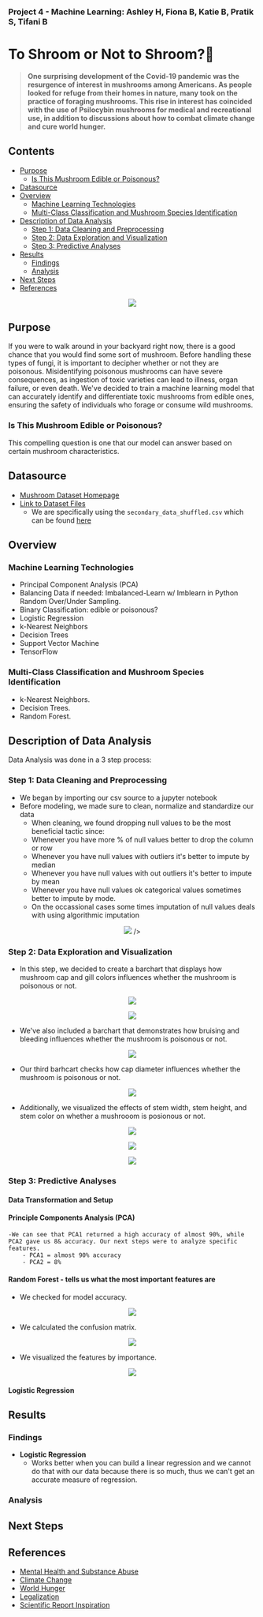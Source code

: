 ### Project 4 - Machine Learning: Ashley H, Fiona B, Katie B, Pratik S, Tifani B
# To Shroom or Not to Shroom?🍄 

> **One surprising development of the Covid-19 pandemic was the resurgence of interest in mushrooms among Americans.
As people looked for refuge from their homes in nature, many took on the practice of foraging mushrooms. This rise in interest has coincided with the use of Psilocybin mushrooms for medical and recreational use, in addition to discussions about how to combat climate change and cure world hunger.** 

## Contents
- [Purpose](#purpose)
    - [Is This Mushroom Edible or Poisonous?](#is-this-mushroom-edible-or-poisonous)
- [Datasource](#datasource)
- [Overview](#overview)
    - [Machine Learning Technologies](#machine-learning-technologies)
    - [Multi-Class Classification and Mushroom Species Identification](#multi-class-classification-and-mushroom-species-identification)
- [Description of Data Analysis](#description-of-data-analysis)
    - [Step 1: Data Cleaning and Preprocessing](#step-1-data-cleaning-and-preprocessing)
    - [Step 2: Data Exploration and Visualization](#step-2-data-exploration-and-visualization)
    - [Step 3: Predictive Analyses](#step-3-predictive-analyses)
- [Results](#results)
    - [Findings](#findings)
    - [Analysis](#analysis)   
- [Next Steps](#next-steps)
- [References](#references)

<p align="center">
  <img src="https://github.com/Ahoust7/Project-4/assets/119274891/8d830f86-812a-4305-bc59-8a31a9ec96a8" />
</p>

## Purpose
If you were to walk around in your backyard right now, there is a good chance that you would find some sort of mushroom. Before handling these types of fungi, it is important to decipher whether or not they are poisonous. Misidentifying poisonous mushrooms can have severe consequences, as ingestion of toxic varieties can lead to illness, organ failure, or even death. We've decided to train a machine learning model that can accurately identify and differentiate toxic mushrooms from edible ones, ensuring the safety of individuals who forage or consume wild mushrooms.

### Is This Mushroom Edible or Poisonous?
This compelling question is one that our model can answer based on certain mushroom characteristics.

## Datasource
- [Mushroom Dataset Homepage](https://archive.ics.uci.edu/ml/datasets/Secondary+Mushroom+Dataset)
- [Link to Dataset Files](https://mushroom.mathematik.uni-marburg.de/files/)
    - We are specifically using the `secondary_data_shuffled.csv` which can be found [here](https://mushroom.mathematik.uni-marburg.de/files/SecondaryData/secondary_data_shuffled.csv)

## Overview

### Machine Learning Technologies
- Principal Component Analysis (PCA)
- Balancing Data if needed: Imbalanced-Learn w/ Imblearn in Python Random Over/Under Sampling.
- Binary Classification: edible or poisonous?
- Logistic Regression 
- k-Nearest Neighbors
- Decision Trees
- Support Vector Machine
- TensorFlow

### Multi-Class Classification and Mushroom Species Identification
- k-Nearest Neighbors.
- Decision Trees.
- Random Forest.

## Description of Data Analysis
Data Analysis was done in a 3 step process:
### Step 1: Data Cleaning and Preprocessing
   - We began by importing our csv source to a jupyter notebook
   - Before modeling, we made sure to clean, normalize and standardize our data
       - When cleaning, we found dropping null values to be the most beneficial tactic since:
        - Whenever you have more % of null values better to drop the column or row
        - Whenever you have null values with outliers it's better to impute by median
        - Whenever you have null values with out outliers it's better to impute by mean
        - Whenever you have null values ok categorical values sometimes better to impute by mode.
        - On the occassional cases some times imputation of null values deals with using algorithmic imputation

<p align="center">
  <img src="https://github.com/Ahoust7/Project-4/assets/119274891/7aca76a7-5b9e-4dd1-af89-a25c1c268c3b"> />
</p>

### Step 2: Data Exploration and Visualization
   - In this step, we decided to create a barchart that displays how mushroom cap and gill colors influences whether the mushroom is poisonous or not.

<p align="center">
  <img src="https://github.com/Ahoust7/Project-4/assets/119274891/f2dc8073-1dfc-4b67-a355-e7fbd0736362" />
</p>

<p align="center">
  <img src="https://github.com/Ahoust7/Project-4/assets/119274891/7288f3eb-c7b1-47f3-933f-35abe05a235f" />
</p>

   - We've also included a barchart that demonstrates how bruising and bleeding influences whether the mushroom is poisonous or not.

<p align="center">
  <img src="https://github.com/Ahoust7/Project-4/assets/119274891/2a20c531-4f2e-4caa-839c-482ae74880d4" />
</p>

   - Our third barhcart checks how cap diameter influences whether the mushroom is poisonous or not.

<p align="center">
  <img src="https://github.com/Ahoust7/Project-4/assets/119274891/4fb44a12-6d46-494a-89f7-81f50a216d17" />
</p>
    
   - Additionally, we visualized the effects of stem width, stem height, and stem color on whether a mushrooom is posionous or not. 

<p align="center">
  <img src="https://github.com/Ahoust7/Project-4/assets/119274891/8425a734-bc29-474e-9aa6-b7cac5c5ea29" />
</p>

<p align="center">
  <img src="https://github.com/Ahoust7/Project-4/assets/119274891/2190c771-8577-42a3-8f2e-31af588eb61f" />
</p>

<p align="center">
  <img src="https://github.com/Ahoust7/Project-4/assets/119274891/1f9a855d-6272-4d28-ac40-0e0dcd764e87" />
</p>

### Step 3: Predictive Analyses
    
   #### Data Transformation and Setup
   
   #### Principle Components Analysis (PCA)
    -We can see that PCA1 returned a high accuracy of almost 90%, while PCA2 gave us 8& accuracy. Our next steps were to analyze specific features.
        - PCA1 = almost 90% accuracy
        - PCA2 = 8%
   
   #### Random Forest - tells us what the most important features are
  - We checked for model accuracy.
   
 <p align="center">
  <img src="https://github.com/Ahoust7/Project-4/assets/119274891/11b9b885-0abf-412b-9fb1-fdb1883548a8" />
</p>

  - We calculated the confusion matrix.
 
 <p align="center">
  <img src="https://github.com/Ahoust7/Project-4/assets/119274891/8899e020-dd29-459b-8b53-7440d21b117b" />
</p>

  - We visualized the features by importance.
 
 <p align="center">
  <img src="https://github.com/Ahoust7/Project-4/assets/119274891/f7e61b24-e97c-4e78-8c62-d10d76d6d28c" />
</p>
   
   #### Logistic Regression

## Results

### Findings
  - **Logistic Regression**
    - Works better when you can build a linear regression and we cannot do that with our data because there is so much, thus we can't get an accurate measure of regression.

### Analysis

## Next Steps

## References
- [Mental Health and Substance Abuse](https://www.vox.com/2014/12/22/7424477/mushrooms-research)
- [Climate Change](https://www.nytimes.com/interactive/2022/07/27/climate/climate-change-fungi.html)
- [World Hunger](https://www.ncbi.nlm.nih.gov/pmc/articles/PMC10213758/) 
- [Legalization](https://www.vox.com/future-perfect/21509465/psychedelic-magic-mushrooms-psilocybin-medical-legalization-decriminalization-oregon-washington-dc)
- [Scientific Report Inspiration](https://www.nature.com/articles/s41598-021-87602-3)  
